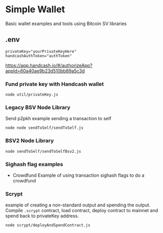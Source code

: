 # Simple Wallet 
Basic wallet examples and tools using Bitcoin SV libraries 

## .env
```
privateKey="yourPrivateKeyHere"
handcashAuthToken="authToken"
```

https://app.handcash.io/#/authorizeApp?appId=60a40ae9b23d510bb89a5c3d

### Fund private key with Handcash wallet 

`node util/privateKey.js` 

### Legacy BSV Node Library 
Send p2pkh example sending a transaction to self

`node node sendToSelf/sendToSelf.js` 

### BSV2 Node Library

`node sendToSelf/sendToSelfBsv2.js `

### Sighash flag examples 

- Crowdfund
Example of using transaction sighash flags to do a crowdfund

### Scrypt
example of creating a non-standard output and spending the output.  Compile `.scrypt` contract, load contract, deploy contract to mainnet and spend back to privateKey address.

`node scrypt/deployAndSpendContract.js`

